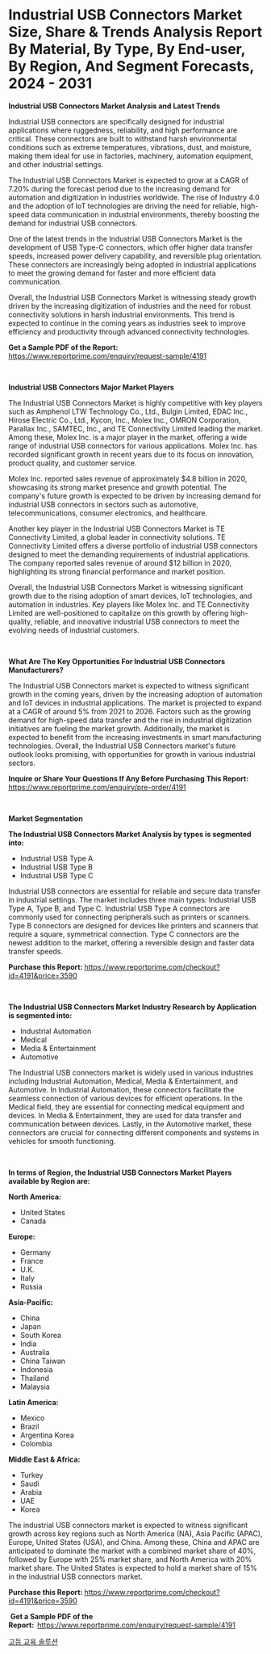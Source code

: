 <p><h1>Industrial USB Connectors Market Size, Share & Trends Analysis Report By Material, By Type, By End-user, By Region, And Segment Forecasts, 2024 - 2031</h1></p><p><strong>Industrial USB Connectors Market Analysis and Latest Trends</strong></p>
<p><p>Industrial USB connectors are specifically designed for industrial applications where ruggedness, reliability, and high performance are critical. These connectors are built to withstand harsh environmental conditions such as extreme temperatures, vibrations, dust, and moisture, making them ideal for use in factories, machinery, automation equipment, and other industrial settings.</p><p>The Industrial USB Connectors Market is expected to grow at a CAGR of 7.20% during the forecast period due to the increasing demand for automation and digitization in industries worldwide. The rise of Industry 4.0 and the adoption of IoT technologies are driving the need for reliable, high-speed data communication in industrial environments, thereby boosting the demand for industrial USB connectors.</p><p>One of the latest trends in the Industrial USB Connectors Market is the development of USB Type-C connectors, which offer higher data transfer speeds, increased power delivery capability, and reversible plug orientation. These connectors are increasingly being adopted in industrial applications to meet the growing demand for faster and more efficient data communication.</p><p>Overall, the Industrial USB Connectors Market is witnessing steady growth driven by the increasing digitization of industries and the need for robust connectivity solutions in harsh industrial environments. This trend is expected to continue in the coming years as industries seek to improve efficiency and productivity through advanced connectivity technologies.</p></p>
<p><strong>Get a Sample PDF of the Report:&nbsp;</strong> <a href="https://www.reportprime.com/enquiry/request-sample/4191">https://www.reportprime.com/enquiry/request-sample/4191</a></p>
<p>&nbsp;</p>
<p><strong>Industrial USB Connectors Major Market Players</strong></p>
<p><p>The Industrial USB Connectors Market is highly competitive with key players such as Amphenol LTW Technology Co., Ltd., Bulgin Limited, EDAC Inc., Hirose Electric Co., Ltd., Kycon, Inc., Molex Inc., OMRON Corporation, Parallax Inc., SAMTEC, Inc., and TE Connectivity Limited leading the market. Among these, Molex Inc. is a major player in the market, offering a wide range of industrial USB connectors for various applications. Molex Inc. has recorded significant growth in recent years due to its focus on innovation, product quality, and customer service.</p><p>Molex Inc. reported sales revenue of approximately $4.8 billion in 2020, showcasing its strong market presence and growth potential. The company's future growth is expected to be driven by increasing demand for industrial USB connectors in sectors such as automotive, telecommunications, consumer electronics, and healthcare.</p><p>Another key player in the Industrial USB Connectors Market is TE Connectivity Limited, a global leader in connectivity solutions. TE Connectivity Limited offers a diverse portfolio of industrial USB connectors designed to meet the demanding requirements of industrial applications. The company reported sales revenue of around $12 billion in 2020, highlighting its strong financial performance and market position.</p><p>Overall, the Industrial USB Connectors Market is witnessing significant growth due to the rising adoption of smart devices, IoT technologies, and automation in industries. Key players like Molex Inc. and TE Connectivity Limited are well-positioned to capitalize on this growth by offering high-quality, reliable, and innovative industrial USB connectors to meet the evolving needs of industrial customers.</p></p>
<p>&nbsp;</p>
<p><strong>What Are The Key Opportunities For Industrial USB Connectors Manufacturers?</strong></p>
<p><p>The Industrial USB Connectors market is expected to witness significant growth in the coming years, driven by the increasing adoption of automation and IoT devices in industrial applications. The market is projected to expand at a CAGR of around 5% from 2021 to 2026. Factors such as the growing demand for high-speed data transfer and the rise in industrial digitization initiatives are fueling the market growth. Additionally, the market is expected to benefit from the increasing investments in smart manufacturing technologies. Overall, the Industrial USB Connectors market's future outlook looks promising, with opportunities for growth in various industrial sectors.</p></p>
<p><strong>Inquire or Share Your Questions If Any Before Purchasing This Report:</strong> <a href="https://www.reportprime.com/enquiry/pre-order/4191">https://www.reportprime.com/enquiry/pre-order/4191</a></p>
<p>&nbsp;</p>
<p><strong>Market Segmentation</strong></p>
<p><strong>The Industrial USB Connectors Market Analysis by types is segmented into:</strong></p>
<p><ul><li>Industrial USB Type A</li><li>Industrial USB Type B</li><li>Industrial USB Type C</li></ul></p>
<p><p>Industrial USB connectors are essential for reliable and secure data transfer in industrial settings. The market includes three main types: Industrial USB Type A, Type B, and Type C. Industrial USB Type A connectors are commonly used for connecting peripherals such as printers or scanners. Type B connectors are designed for devices like printers and scanners that require a square, symmetrical connection. Type C connectors are the newest addition to the market, offering a reversible design and faster data transfer speeds.</p></p>
<p><strong>Purchase this Report:&nbsp;</strong><a href="https://www.reportprime.com/checkout?id=4191&price=3590">https://www.reportprime.com/checkout?id=4191&price=3590</a></p>
<p>&nbsp;</p>
<p><strong>The Industrial USB Connectors Market Industry Research by Application is segmented into:</strong></p>
<p><ul><li>Industrial Automation</li><li>Medical</li><li>Media & Entertainment</li><li>Automotive</li></ul></p>
<p><p>The Industrial USB connectors market is widely used in various industries including Industrial Automation, Medical, Media & Entertainment, and Automotive. In Industrial Automation, these connectors facilitate the seamless connection of various devices for efficient operations. In the Medical field, they are essential for connecting medical equipment and devices. In Media & Entertainment, they are used for data transfer and communication between devices. Lastly, in the Automotive market, these connectors are crucial for connecting different components and systems in vehicles for smooth functioning.</p></p>
<p>&nbsp;</p>
<p><strong>In terms of Region, the Industrial USB Connectors Market Players available by Region are:</strong></p>
<p>
    <p> <strong> North America: </strong>
        <ul>
            <li>United States</li>
            <li>Canada</li>
        </ul>
        </p> 
    <p> <strong> Europe: </strong>
        <ul>
            <li>Germany</li>
            <li>France</li>
            <li>U.K.</li>
            <li>Italy</li>
            <li>Russia</li>
        </ul>
        </p> 
    <p> <strong> Asia-Pacific: </strong>
        <ul>
            <li>China</li>
            <li>Japan</li>
            <li>South Korea</li>
            <li>India</li>
            <li>Australia</li>
            <li>China Taiwan</li>
            <li>Indonesia</li>
            <li>Thailand</li>
            <li>Malaysia</li>
        </ul>
        </p> 
    <p> <strong> Latin America: </strong>
        <ul>
            <li>Mexico</li>
            <li>Brazil</li>
            <li>Argentina Korea</li>
            <li>Colombia</li>
        </ul>
        </p> 
    <p> <strong> Middle East & Africa: </strong>
        <ul>
            <li>Turkey</li>
            <li>Saudi</li>
            <li>Arabia</li>
            <li>UAE</li>
            <li>Korea</li>
        </ul>
    </p>
    </p>
<p><p>The industrial USB connectors market is expected to witness significant growth across key regions such as North America (NA), Asia Pacific (APAC), Europe, United States (USA), and China. Among these, China and APAC are anticipated to dominate the market with a combined market share of 40%, followed by Europe with 25% market share, and North America with 20% market share. The United States is expected to hold a market share of 15% in the industrial USB connectors market.</p></p>
<p><strong>Purchase this Report: </strong><a href="https://www.reportprime.com/checkout?id=4191&price=3590">https://www.reportprime.com/checkout?id=4191&price=3590</a></p>
<p>&nbsp;<strong>Get a Sample PDF of the Report:&nbsp;&nbsp;</strong><a href="https://www.reportprime.com/enquiry/request-sample/4191">https://www.reportprime.com/enquiry/request-sample/4191</a></p>
<p><strong></strong></p>
<p><p><a href="https://github.com/mpodehpw07370073/Market-Research-Report-List-1/blob/main/164330413955.md">고등 교육 솔루션</a></p></p>